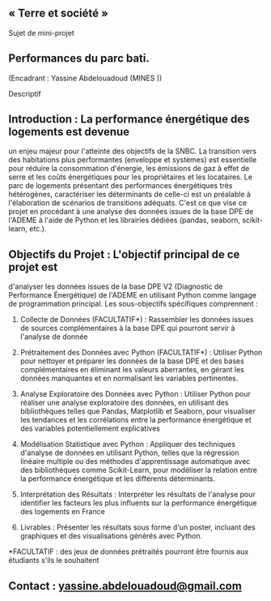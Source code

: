 ## « Terre et société »

Sujet de mini-projet

## Performances du parc bati.

(Encadrant : Yassine Abdelouadoud (MINES ))

Descriptif

## Introduction : La performance énergétique des logements est devenue
un enjeu majeur pour l'atteinte des objectifs de la SNBC. La transition
vers des habitations plus performantes (enveloppe et systèmes) est
essentielle pour réduire la consommation d\'énergie, les émissions de
gaz à effet de serre et les coûts énergétiques pour les propriétaires et
les locataires. Le parc de logements présentant des performances
énergétiques très hétérogènes, caractériser les déterminants de celle-ci
est un préalable à l'élaboration de scénarios de transitions adéquats.
C'est ce que vise ce projet en procédant à une analyse des données
issues de la base DPE de l'ADEME à l'aide de Python et les librairies
dédiées (pandas, seaborn, scikit-learn, etc.).

## Objectifs du Projet : L\'objectif principal de ce projet est
d\'analyser les données issues de la base DPE V2 (Diagnostic de
Performance Énergétique) de l'ADEME en utilisant Python comme langage de
programmation principal. Les sous-objectifs spécifiques comprennent :

1.  Collecte de Données (FACULTATIF\*) : Rassembler les données issues
    de sources complémentaires à la base DPE qui pourront servir à
    l'analyse de donnée

2.  Prétraitement des Données avec Python (FACULTATIF\*) : Utiliser
    Python pour nettoyer et préparer les données de la base DPE et des
    bases complémentaires en éliminant les valeurs aberrantes, en gérant
    les données manquantes et en normalisant les variables pertinentes.

3.  Analyse Exploratoire des Données avec Python : Utiliser Python pour
    réaliser une analyse exploratoire des données, en utilisant des
    bibliothèques telles que Pandas, Matplotlib et Seaborn, pour
    visualiser les tendances et les corrélations entre la performance
    énergétique et des variables potentiellement explicatives

4.  Modélisation Statistique avec Python : Appliquer des techniques
    d\'analyse de données en utilisant Python, telles que la régression
    linéaire multiple ou des méthodes d\'apprentissage automatique avec
    des bibliothèques comme Scikit-Learn, pour modéliser la relation
    entre la performance énergétique et les différents déterminants.

5.  Interprétation des Résultats : Interpréter les résultats de
    l\'analyse pour identifier les facteurs les plus influents sur la
    performance énergétique des logements en France

6.  Livrables : Présenter les résultats sous forme d'un poster, incluant
    des graphiques et des visualisations générés avec Python.

\*FACULTATIF : des jeux de données prétraités pourront être fournis aux
étudiants s'ils le souhaitent

## Contact : yassine.abdelouadoud@gmail.com
